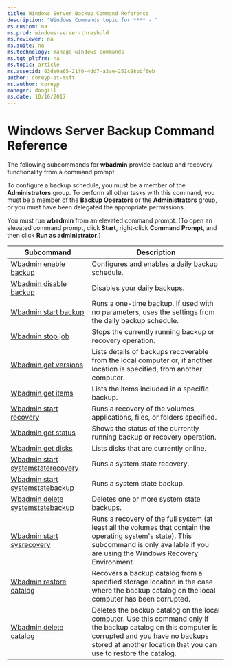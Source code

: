 ```yaml
---
title: Windows Server Backup Command Reference
description: "Windows Commands topic for **** - "
ms.custom: na
ms.prod: windows-server-threshold
ms.reviewer: na
ms.suite: na
ms.technology: manage-windows-commands
ms.tgt_pltfrm: na
ms.topic: article
ms.assetid: 03de0a65-21f0-4dd7-a3ae-251c98bbf6eb
author: coreyp-at-msft
ms.author: coreyp
manager: dongill
ms.date: 10/16/2017
---
```


# Windows Server Backup Command Reference



The following subcommands for **wbadmin** provide backup and recovery functionality from a command prompt.

To configure a backup schedule, you must be a member of the **Administrators** group. To perform all other tasks with this command, you must be a member of the **Backup Operators** or the **Administrators** group, or you must have been delegated the appropriate permissions.

You must run **wbadmin** from an elevated command prompt. (To open an elevated command prompt, click **Start**, right-click **Command Prompt**, and then click **Run as administrator**.)

|Subcommand|Description|
|----------|-----------|
|[Wbadmin enable backup](wbadmin-enable-backup.md)|Configures and enables a daily backup schedule.|
|[Wbadmin disable backup](wbadmin-disable-backup.md)|Disables your daily backups.|
|[Wbadmin start backup](wbadmin-start-backup.md)|Runs a one-time backup. If used with no parameters, uses the settings from the daily backup schedule.|
|[Wbadmin stop job](wbadmin-stop-job.md)|Stops the currently running backup or recovery operation.|
|[Wbadmin get versions](wbadmin-get-versions.md)|Lists details of backups recoverable from the local computer or, if another location is specified, from another computer.|
|[Wbadmin get items](wbadmin-get-items.md)|Lists the items included in a specific backup.|
|[Wbadmin start recovery](wbadmin-start-recovery.md)|Runs a recovery of the volumes, applications, files, or folders specified.|
|[Wbadmin get status](wbadmin-get-status.md)|Shows the status of the currently running backup or recovery operation.|
|[Wbadmin get disks](wbadmin-get-disks.md)|Lists disks that are currently online.|
|[Wbadmin start systemstaterecovery](wbadmin-start-systemstaterecovery.md)|Runs a system state recovery.|
|[Wbadmin start systemstatebackup](wbadmin-start-systemstatebackup.md)|Runs a system state backup.|
|[Wbadmin delete systemstatebackup](wbadmin-delete-systemstatebackup.md)|Deletes one or more system state backups.|
|[Wbadmin start sysrecovery](wbadmin-start-sysrecovery.md)|Runs a recovery of the full system (at least all the volumes that contain the operating system's state). This subcommand is only available if you are using the Windows Recovery Environment.|
|[Wbadmin restore catalog](wbadmin-restore-catalog.md)|Recovers a backup catalog from a specified storage location in the case where the backup catalog on the local computer has been corrupted.|
|[Wbadmin delete catalog](wbadmin-delete-catalog.md)|Deletes the backup catalog on the local computer. Use this command only if the backup catalog on this computer is corrupted and you have no backups stored at another location that you can use to restore the catalog.|